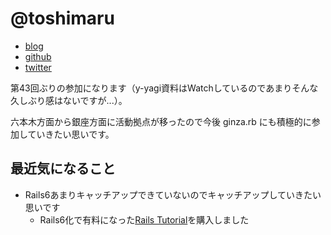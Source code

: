 # @toshimaru

* [blog](http://blog.toshimaru.net/)
* [github](https://github.com/toshimaru)
* [twitter](https://twitter.com/toshimaru_e/)

第43回ぶりの参加になります（y-yagi資料はWatchしているのであまりそんな久しぶり感はないですが...）。

六本木方面から銀座方面に活動拠点が移ったので今後 ginza.rb にも積極的に参加していきたい思いです。

## 最近気になること

- Rails6あまりキャッチアップできていないのでキャッチアップしていきたい思いです
  - Rails6化で有料になった[Rails Tutorial](https://www.railstutorial.org/book)を購入しました
